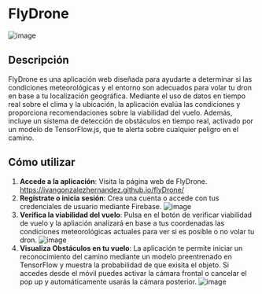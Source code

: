 # FlyDrone
![image](https://github.com/user-attachments/assets/acabb29d-bdf2-494b-98c4-b08ada0e379f)
## Descripción
FlyDrone es una aplicación web diseñada para ayudarte a determinar si las condiciones meteorológicas y el entorno son adecuados para volar tu dron en base a tu localización geográfica. Mediante el uso de datos en tiempo real sobre el clima y la ubicación, la aplicación evalúa las condiciones y proporciona recomendaciones sobre la viabilidad del vuelo. Además, incluye un sistema de detección de obstáculos en tiempo real, activado por un modelo de TensorFlow.js, que te alerta sobre cualquier peligro en el camino.
## Cómo utilizar
1. **Accede a la aplicación**: Visita la página web de FlyDrone.
https://ivangonzalezhernandez.github.io/flyDrone/
3. **Regístrate o inicia sesión**: Crea una cuenta o accede con tus credenciales de usuario mediante Firebase.
![image](https://github.com/user-attachments/assets/bf751ff2-1478-44b3-a022-d4591e2f3204)
4. **Verifica la viabilidad del vuelo**: Pulsa en el botón de verificar viabilidad de vuelo y la apliación analizará en base a tus coordenadas las condiciones meteorológicas actuales para ver si es posible o no volar tu dron.
![image](https://github.com/user-attachments/assets/9b83960a-aa7f-4afb-9047-501e618b87d8)
5. **Visualiza Obstáculos en tu vuelo**: La aplicación te permite iniciar un reconocimiento del camino mediante un modelo preentrenado en TensorFlow y muestra la probabilidad de que exisita el objeto. Si accedes desde el móvil puedes activar la cámara frontal o cancelar el pop up y automáticamente usarás la cámara posterior.
![image](https://github.com/user-attachments/assets/70375c70-ad2e-4389-8313-1932ae8a0494)
